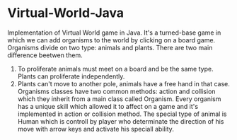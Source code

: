 # Virtual-World-Java
Implementation of Virtual World game in Java.
It's a turned-base game in which we can add organisms to the world by clicking on a board game.
Organisms divide on two type: animals and plants.
There are two main difference beetwen them.
  1. To proliferate animals must meet on a board and be the same type. Plants can proliferate independently.
  2. Plants can't move to another pole, animals have a free hand in that case.
Organisms classes have two common methods: action and collision which they inherit from a main class called Organism.
Every organism has a unique skill which allowed it to affect on a game and it's implemented in action or collision method.
The special type of animal is Human which is controll by player who determinate the direction of his move with arrow keys
and activate his speciall ability.
